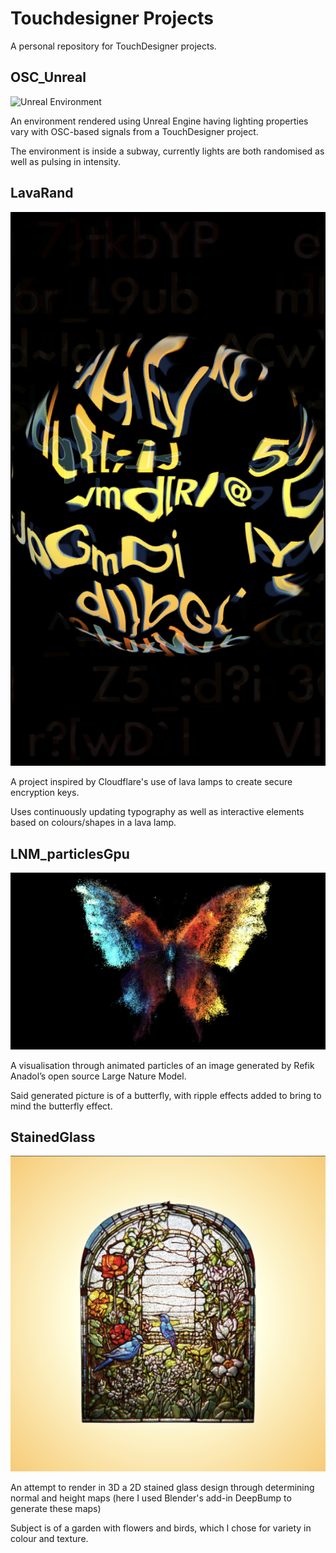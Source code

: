 # Touchdesigner Projects

A personal repository for TouchDesigner projects.

## OSC_Unreal

![Unreal Environment](OSC_Unreal/unreal_ss.png)

An environment rendered using Unreal Engine having lighting properties vary with OSC-based signals from a TouchDesigner project.

The environment is inside a subway, currently lights are both randomised as well as pulsing in intensity.

## LavaRand 

![Interactive Typography](LavaRand/LavaRand_ss.png)

A project inspired by Cloudflare's use of lava lamps to create secure encryption keys. 

Uses continuously updating typography as well as interactive elements based on colours/shapes in a lava lamp.

## LNM_particlesGpu

![Particle Art](LNM_particlesGpu/particles_ss.png)

A visualisation through animated particles of an image generated by Refik Anadol’s open source Large Nature Model.

Said generated picture is of a butterfly, with ripple effects added to bring to mind the butterfly effect.

## StainedGlass

![Particle Art](StainedGlass/stainedglass_ss.png)

An attempt to render in 3D a 2D stained glass design through determining normal and height maps (here I used Blender's add-in DeepBump to generate these maps)

Subject is of a garden with flowers and birds, which I chose for variety in colour and texture. 

